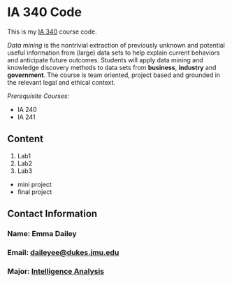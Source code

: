 # IA 340 Code 

This is my [IA 340](https://catalog.jmu.edu/preview_course_nopop.php?catoid=50&coid=258336) course code. 

*Data mining* is the nontrivial extraction of previously unknown and potential useful information from (large) data sets to help explain current behaviors and anticipate future outcomes. Students will apply data mining and knowledge discovery methods to data sets from **business**, **industry** and **government**. The course is team oriented, project based and grounded in the relevant legal and ethical context.

*Prerequisite Courses:*
- IA 240
- IA 241
  
## Content 

1. Lab1
2. Lab2
3. Lab3

- mini project
- final project

## Contact Information

### **Name:** Emma Dailey
### **Email:** daileyee@dukes.jmu.edu 
### **Major:** [Intelligence Analysis](https://www.jmu.edu/academics/undergraduate/majors/intelligence-analysis.shtml)
